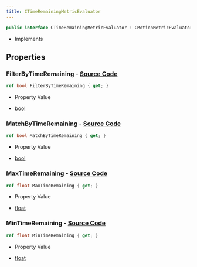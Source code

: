 ```yaml
---
title: CTimeRemainingMetricEvaluator
---
```


```csharp
public interface CTimeRemainingMetricEvaluator : CMotionMetricEvaluator, ISchemaClass<CMotionMetricEvaluator>, ISchemaClass<CTimeRemainingMetricEvaluator>, ISchemaField, ISchemaClass, INativeHandle
```

- Implements

## Properties

### **FilterByTimeRemaining** - [Source Code](https://github.com/swiftly-solution/swiftlys2/blob/main/managed/src/SwiftlyS2.Generated/Schemas/Interfaces/CTimeRemainingMetricEvaluator.cs#L20)

```csharp
ref bool FilterByTimeRemaining { get; }
```

- Property Value

- [bool](https://learn.microsoft.com/dotnet/api/system.boolean)

### **MatchByTimeRemaining** - [Source Code](https://github.com/swiftly-solution/swiftlys2/blob/main/managed/src/SwiftlyS2.Generated/Schemas/Interfaces/CTimeRemainingMetricEvaluator.cs#L16)

```csharp
ref bool MatchByTimeRemaining { get; }
```

- Property Value

- [bool](https://learn.microsoft.com/dotnet/api/system.boolean)

### **MaxTimeRemaining** - [Source Code](https://github.com/swiftly-solution/swiftlys2/blob/main/managed/src/SwiftlyS2.Generated/Schemas/Interfaces/CTimeRemainingMetricEvaluator.cs#L18)

```csharp
ref float MaxTimeRemaining { get; }
```

- Property Value

- [float](https://learn.microsoft.com/dotnet/api/system.single)

### **MinTimeRemaining** - [Source Code](https://github.com/swiftly-solution/swiftlys2/blob/main/managed/src/SwiftlyS2.Generated/Schemas/Interfaces/CTimeRemainingMetricEvaluator.cs#L22)

```csharp
ref float MinTimeRemaining { get; }
```

- Property Value

- [float](https://learn.microsoft.com/dotnet/api/system.single)

